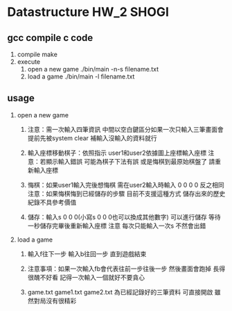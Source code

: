 # Datastructure HW_2 SHOGI
## gcc compile c code
1. compile  make
2. execute 
    1. open a new game  ./bin/main -n-s filename.txt
    2. load a game  ./bin/main -l filename.txt

## usage
1. open a new game
    1. 注意：需一次輸入四筆資訊 中間以空白鍵區分如果一次只輸入三筆畫面會提前先被system clear 補輸入沒輸入的資料就行

    2. 輸入座標移動棋子：依照指示 user1和user2依據圖上座標輸入座標
        注意：若顯示輸入錯誤 可能為棋子下法有誤 或是悔棋到最原始棋盤了 請重新輸入座標

    3. 悔棋：如果user1輸入完後想悔棋 需在user2輸入時輸入 0 0 0 0 反之相同
        注意：如果悔棋悔到已經儲存的步驟 目前不支援這種方式 儲存出來的歷史紀錄不具參考價值

    4. 儲存：輸入s 0 0 0(小寫s 0 0 0也可以換成其他數字) 可以進行儲存 等待一秒儲存完畢後重新輸入座標
        注意 每次只能輸入一次s 不然會出錯

2. load a game
    1. 輸入f往下一步 輸入b往回一步 直到遊戲結束

    2. 注意事項：如果一次輸入fb會代表往前一步往後一步 然後畫面會跑掉 長得很醜不好看 記得一次輸入一個就好不要貪心

    3. game.txt game1.txt game2.txt 為已經記錄好的三筆資料 可直接開啟 雖然對局沒有很精彩
